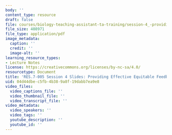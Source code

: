 ```yaml
---
body: ''
content_type: resource
draft: false
file: courses/biology-teaching-assistant-ta-training/session-4_-providing-effective-_-equitable-feedback_edited_processed.pdf
file_size: 408971
file_type: application/pdf
image_metadata:
  caption: ''
  credit: ''
  image-alt: ''
learning_resource_types:
- Lecture Notes
license: https://creativecommons.org/licenses/by-nc-sa/4.0/
resourcetype: Document
title: 'RES.7-005 Session 4 Slides: Providing Effective Equitable Feedback'
uid: 04d44dbe-c5fb-4b38-9a8f-19dabb7ea9e8
video_files:
  video_captions_file: ''
  video_thumbnail_file: ''
  video_transcript_file: ''
video_metadata:
  video_speakers: ''
  video_tags: ''
  youtube_description: ''
  youtube_id: ''
---
```

